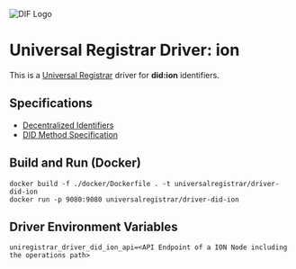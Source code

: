 ![DIF Logo](https://raw.githubusercontent.com/decentralized-identity/universal-registrar/master/docs/logo-dif.png)

# Universal Registrar Driver: ion

This is a [Universal Registrar](https://github.com/decentralized-identity/universal-registrar/) driver for **did:ion** identifiers.

## Specifications

* [Decentralized Identifiers](https://w3c.github.io/did-core/)
* [DID Method Specification](https://github.com/decentralized-identity/ion)

## Build and Run (Docker)

```
docker build -f ./docker/Dockerfile . -t universalregistrar/driver-did-ion
docker run -p 9080:9080 universalregistrar/driver-did-ion
```

## Driver Environment Variables


```
uniregistrar_driver_did_ion_api=<API Endpoint of a ION Node including the operations path>
```

